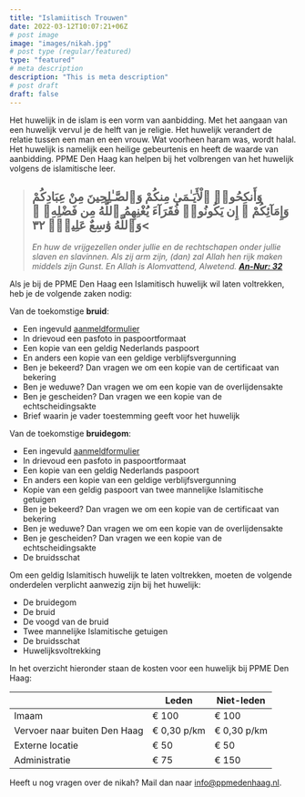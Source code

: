 ```yaml
---
title: "Islamiitisch Trouwen"
date: 2022-03-12T10:07:21+06Z
# post image
image: "images/nikah.jpg"
# post type (regular/featured)
type: "featured"
# meta description
description: "This is meta description"
# post draft
draft: false
---
```


Het huwelijk in de islam is een vorm van aanbidding. Met het aangaan van een huwelijk vervul je de helft van je religie.
Het huwelijk verandert de relatie tussen een man en een vrouw. Wat voorheen haram was, wordt halal. Het huwelijk is namelijk een heilige gebeurtenis en heeft de waarde van aanbidding. PPME Den Haag kan helpen bij het volbrengen van het huwelijk volgens de islamitische leer. 





>## وَأَنكِحُوا۟ ٱلْأَيَـٰمَىٰ مِنكُمْ وَٱلصَّـٰلِحِينَ مِنْ عِبَادِكُمْ وَإِمَآئِكُمْ ۚ إِن يَكُونُوا۟ فُقَرَآءَ يُغْنِهِمُ ٱللَّهُ مِن فَضْلِهِۦ ۗ >وَٱللَّهُ وَٰسِعٌ عَلِيمٌۭ ٣٢
>
>
>*En huw de vrijgezellen onder jullie en de rechtschapen onder jullie slaven en slavinnen. Als zij arm zijn, (dan) zal Allah hen rijk maken middels zijn Gunst. En Allah is Alomvattend, Alwetend. [**An-Nur: 32**](https://quran.com/24/32)*





Als je bij de PPME Den Haag een Islamitisch huwelijk wil laten voltrekken, heb je de volgende zaken nodig:

Van de toekomstige **bruid**: 
* Een ingevuld [aanmeldformulier](/forms/Aanmeldformulier.docx)
* In drievoud een pasfoto in paspoortformaat
* Een kopie van een geldig Nederlands paspoort
* En anders een kopie van een geldige verblijfsvergunning
* Ben je bekeerd? Dan vragen we om een kopie van de certificaat van bekering
* Ben je weduwe? Dan vragen we om een kopie van de overlijdensakte
* Ben je gescheiden? Dan vragen we een kopie van de echtscheidingsakte
* Brief waarin je vader toestemming geeft voor het huwelijk


Van de toekomstige **bruidegom**:
* Een ingevuld [aanmeldformulier](/forms/Aanmeldformulier.docx)
* In drievoud een pasfoto in paspoortformaat
* Een kopie van een geldig Nederlands paspoort
* En anders een kopie van een geldige verblijfsvergunning
* Kopie van een geldig paspoort van twee mannelijke Islamitische getuigen
* Ben je bekeerd? Dan vragen we om een kopie van de certificaat van bekering
* Ben je weduwe? Dan vragen we om een kopie van de overlijdensakte
* Ben je gescheiden? Dan vragen we een kopie van de echtscheidingsakte
* De bruidsschat


Om een geldig Islamitisch huwelijk te laten voltrekken, moeten de volgende onderdelen verplicht aanwezig zijn bij het huwelijk:
* De bruidegom
* De bruid
* De voogd van de bruid
* Twee mannelijke Islamitische getuigen 
* De bruidsschat
* Huwelijksvoltrekking

In het overzicht hieronder staan de kosten voor een huwelijk bij PPME Den Haag:




|                              | **Leden**   | **Niet-leden** | 
| ---------------------------- | ----------- | -------------- |
| Imaam                        | € 100       | € 100          |
| Vervoer naar buiten Den Haag | € 0,30 p/km | € 0,30 p/km    |
| Externe locatie              | € 50        | € 50           | 
| Administratie                | € 75        | € 150          |

Heeft u nog vragen over de nikah? Mail dan naar info@ppmedenhaag.nl.